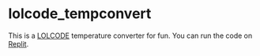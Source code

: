 # lolcode_tempconvert

This is a [LOLCODE](https://github.com/justinmeza/lolcode-spec/blob/master/v1.2/lolcode-spec-v1.2.md) temperature converter for fun. You can run the code on [Replit](https://replit.com/). 
